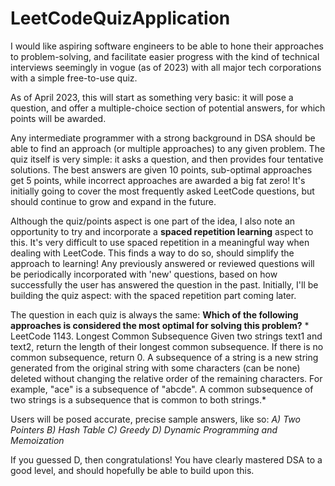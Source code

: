 # LeetCodeQuizApplication
I would like aspiring software engineers to be able to hone their approaches to problem-solving, and facilitate easier progress with the kind of technical interviews seemingly in vogue (as of 2023) with all major tech corporations with a simple free-to-use quiz.  

As of April 2023, this will start as something very basic: it will pose a question, and offer a multiple-choice section of potential answers, for which points will be awarded.

Any intermediate programmer with a strong background in DSA should be able to find an approach (or multiple approaches) to any given problem.  The quiz itself is very simple: it asks a question, and then provides four tentative solutions.  The best answers are given 10 points, sub-optimal approaches get 5 points, while incorrect approaches are awarded a big fat zero!  It's initially going to cover the most frequently asked LeetCode questions, but should continue to grow and expand in the future.

Although the quiz/points aspect is one part of the idea, I also note an opportunity to try and incorporate a **spaced repetition learning** aspect to this.  It's very difficult to use spaced repetition in a meaningful way when dealing with LeetCode.  This finds a way to do so, should simplify the approach to learning!  Any previously answered or reviewed questions will be periodically incorporated with 'new' questions, based on how successfully the user has answered the question in the past.  Initially, I'll be building the quiz aspect: with the spaced repetition part coming later.

The question in each quiz is always the same:
**Which of the following approaches is considered the most optimal for solving this problem?**
*
LeetCode 1143. Longest Common Subsequence
Given two strings text1 and text2, return the length of their longest common subsequence. If there is no common subsequence, return 0.
A subsequence of a string is a new string generated from the original string with some characters (can be none) deleted without changing the relative order of the remaining characters.
For example, "ace" is a subsequence of "abcde".
A common subsequence of two strings is a subsequence that is common to both strings.*

Users will be posed accurate, precise sample answers, like so:
*A)  Two Pointers  B)  Hash Table  C) Greedy  D) Dynamic Programming and Memoization*

If you guessed D, then congratulations!  You have clearly mastered DSA to a good level, and should hopefully be able to build upon this.
